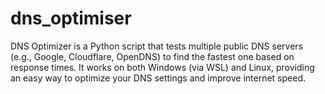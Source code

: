 # dns_optimiser
DNS Optimizer is a Python script that tests multiple public DNS servers (e.g., Google, Cloudflare, OpenDNS) to find the fastest one based on response times. It works on both Windows (via WSL) and Linux, providing an easy way to optimize your DNS settings and improve internet speed.
